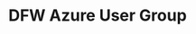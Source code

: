 ---
state: TX
region: DFW
title: DFW Azure User Group
group_url: https://www.meetup.com/DFW-Azure-User-Group/
topics: [ azure, cloud, microsoft ]
---